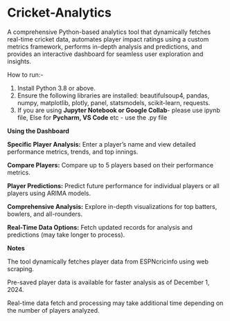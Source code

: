 # Cricket-Analytics
A comprehensive Python-based analytics tool that dynamically fetches real-time cricket data, automates player impact ratings using a custom metrics framework, performs in-depth analysis and predictions, and provides an interactive dashboard for seamless user exploration and insights.


How to run:-
1. Install Python 3.8 or above.
2. Ensure the following libraries are installed: beautifulsoup4, pandas, numpy, matplotlib, plotly, panel, statsmodels, scikit-learn, requests.
3. If you are using **Jupyter Notebook or Google Collab**- please use ipynb file, Else for **Pycharm, VS Code** etc - use the .py file


**Using the Dashboard**


**Specific Player Analysis:** Enter a player’s name and view detailed performance metrics, trends, and top innings.

**Compare Players:** Compare up to 5 players based on their performance metrics.

**Player Predictions:** Predict future performance for individual players or all players using ARIMA models.

**Comprehensive Analysis:** Explore in-depth visualizations for top batters, bowlers, and all-rounders.

**Real-Time Data Options:** Fetch updated records for analysis and predictions (may take longer to process).



**Notes**


The tool dynamically fetches player data from ESPNcricinfo using web scraping.

Pre-saved player data is available for faster analysis as of December 1, 2024.

Real-time data fetch and processing may take additional time depending on the number of players analyzed.

